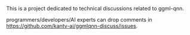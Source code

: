 This is a project dedicated to technical discussions related to ggml-qnn.

programmers/developers/AI experts can drop comments in https://github.com/kantv-ai/ggmlqnn-discuss/issues.
